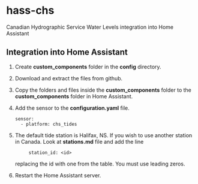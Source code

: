 # hass-chs
Canadian Hydrographic Service Water Levels integration into Home Assistant

## Integration into Home Assistant
1. Create **custom_components** folder in the **config** directory.
2. Download and extract the files from github.
3. Copy the folders and files inside the **custom_components** folder to the **custom_components** folder in Home Assistant.
4.  Add the sensor to the **configuration.yaml** file.
   
        sensor:
          - platform: chs_tides

5. The default tide station is Halifax, NS. If you wish to use another station in Canada. Look at **stations.md**  file and add the line

            station_id: <id>

    replacing the id with one from the table. You must use leading zeros.

6. Restart the Home Assistant server.
